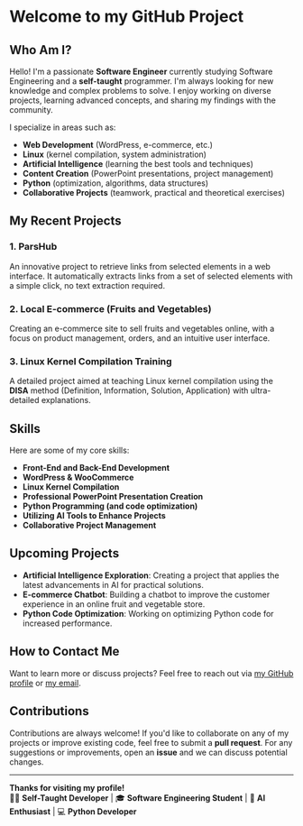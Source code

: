 # Welcome to my GitHub Project

## Who Am I?

Hello! I'm a passionate **Software Engineer** currently studying Software Engineering and a **self-taught** programmer. I'm always looking for new knowledge and complex problems to solve. I enjoy working on diverse projects, learning advanced concepts, and sharing my findings with the community.

I specialize in areas such as:
- **Web Development** (WordPress, e-commerce, etc.)
- **Linux** (kernel compilation, system administration)
- **Artificial Intelligence** (learning the best tools and techniques)
- **Content Creation** (PowerPoint presentations, project management)
- **Python** (optimization, algorithms, data structures)
- **Collaborative Projects** (teamwork, practical and theoretical exercises)

## My Recent Projects

### 1. **ParsHub**  
An innovative project to retrieve links from selected elements in a web interface. It automatically extracts links from a set of selected elements with a simple click, no text extraction required.

### 2. **Local E-commerce (Fruits and Vegetables)**  
Creating an e-commerce site to sell fruits and vegetables online, with a focus on product management, orders, and an intuitive user interface.

### 3. **Linux Kernel Compilation Training**  
A detailed project aimed at teaching Linux kernel compilation using the **DISA** method (Definition, Information, Solution, Application) with ultra-detailed explanations.

## Skills

Here are some of my core skills:
- **Front-End and Back-End Development**  
- **WordPress & WooCommerce**  
- **Linux Kernel Compilation**  
- **Professional PowerPoint Presentation Creation**  
- **Python Programming (and code optimization)**  
- **Utilizing AI Tools to Enhance Projects**  
- **Collaborative Project Management**

## Upcoming Projects

- **Artificial Intelligence Exploration**: Creating a project that applies the latest advancements in AI for practical solutions.
- **E-commerce Chatbot**: Building a chatbot to improve the customer experience in an online fruit and vegetable store.
- **Python Code Optimization**: Working on optimizing Python code for increased performance.

## How to Contact Me

Want to learn more or discuss projects? Feel free to reach out via [my GitHub profile](https://github.com/yourusername) or [my email](mailto:youremail@example.com).

## Contributions

Contributions are always welcome! If you'd like to collaborate on any of my projects or improve existing code, feel free to submit a **pull request**. For any suggestions or improvements, open an **issue** and we can discuss potential changes.

---

**Thanks for visiting my profile!**  
👨‍💻 **Self-Taught Developer** | 🎓 **Software Engineering Student** | 🤖 **AI Enthusiast** | 💻 **Python Developer**


<!---
ShadowHaku54/ShadowHaku54 is a ✨ special ✨ repository because its `README.md` (this file) appears on your GitHub profile.
You can click the Preview link to take a look at your changes.
--->
